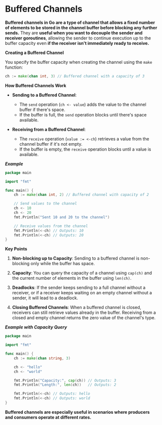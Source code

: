 # Buffered Channels

**Buffered channels in Go are a type of channel that allows a fixed number of elements to be stored in the channel buffer before blocking any further sends.** They are **useful when you want to decouple the sender and receiver goroutines**, allowing the sender to continue execution up to the buffer capacity even **if the receiver isn't immediately ready to receive.**

**Creating a Buffered Channel**

You specify the buffer capacity when creating the channel using the `make` function:
```go
ch := make(chan int, 3) // Buffered channel with a capacity of 3
```

**How Buffered Channels Work**

- **Sending to a Buffered Channel**:
  - The `send` operation (`ch <- value`) adds the value to the channel buffer if there's space.
  - If the buffer is full, the `send` operation blocks until there's space available.

- **Receiving from a Buffered Channel**:
  - The `receive` operation (`value := <-ch`) retrieves a value from the channel buffer if it's not empty.
  - If the buffer is empty, the `receive` operation blocks until a value is available.

***Example***

```go
package main

import "fmt"

func main() {
    ch := make(chan int, 2) // Buffered channel with capacity of 2

    // Send values to the channel
    ch <- 10
    ch <- 20
    fmt.Println("Sent 10 and 20 to the channel")

    // Receive values from the channel
    fmt.Println(<-ch) // Outputs: 10
    fmt.Println(<-ch) // Outputs: 20
}
```

**Key Points**

1. **Non-blocking up to Capacity**:
   Sending to a buffered channel is non-blocking only while the buffer has space.

2. **Capacity**:
   You can query the capacity of a channel using `cap(ch)` and the current number of elements in the buffer using `len(ch)`.

3. **Deadlocks**:
   If the sender keeps sending to a full channel without a receiver, or if a receiver keeps waiting on an empty channel without a sender, it will lead to a deadlock.

4. **Closing Buffered Channels**:
   When a buffered channel is closed, receivers can still retrieve values already in the buffer. Receiving from a closed and empty channel returns the zero value of the channel's type.

***Example with Capacity Query***

```go
package main

import "fmt"

func main() {
    ch := make(chan string, 3)

    ch <- "hello"
    ch <- "world"

    fmt.Println("Capacity:", cap(ch)) // Outputs: 3
    fmt.Println("Length:", len(ch))   // Outputs: 2

    fmt.Println(<-ch) // Outputs: hello
    fmt.Println(<-ch) // Outputs: world
}
``` 

**Buffered channels are especially useful in scenarios where producers and consumers operate at different rates.**
